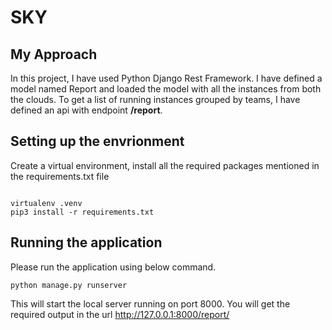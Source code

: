 # SKY


## My Approach
In this project, I have used Python Django Rest Framework. I have defined a model named Report and loaded the model with all the instances from both the clouds. To get a list of running instances grouped by teams, I have defined an api with endpoint **/report**. <br/>


## Setting up the envrionment
Create a virtual environment, install all the required packages mentioned in the requirements.txt file

```

virtualenv .venv
pip3 install -r requirements.txt

```

## Running the application


Please run the application using below command. 

```
python manage.py runserver

```

This will start the local server running on port 8000. You will get the required output in the url http://127.0.0.1:8000/report/

  
